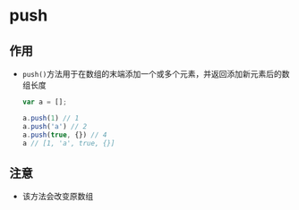 # push

## 作用

  - `push()`方法用于在数组的末端添加一个或多个元素，并返回添加新元素后的数组长度

    ```js
    var a = [];

    a.push(1) // 1
    a.push('a') // 2
    a.push(true, {}) // 4
    a // [1, 'a', true, {}]
    ```

## 注意

  - 该方法会改变原数组
